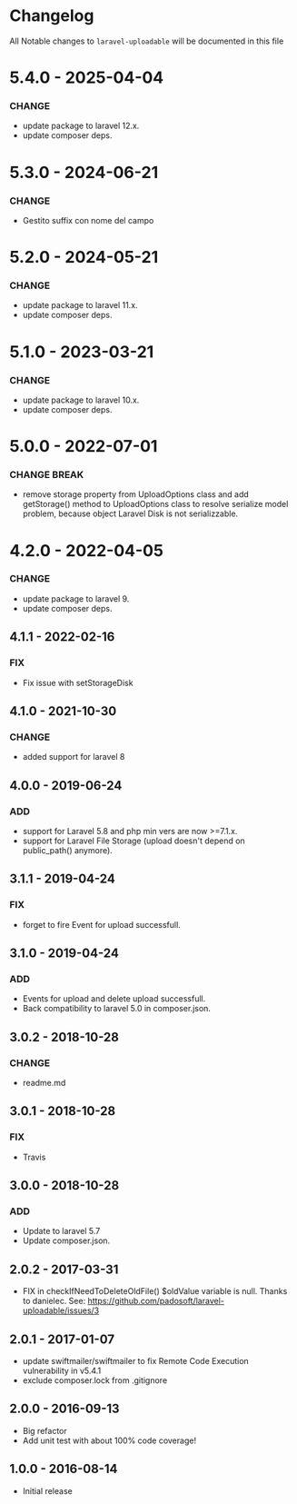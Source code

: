 # Changelog

All Notable changes to `laravel-uploadable` will be documented in this file
# 5.4.0 - 2025-04-04
### CHANGE
- update package to laravel 12.x.
- update composer deps.

# 5.3.0 - 2024-06-21
### CHANGE
- Gestito suffix con nome del campo

# 5.2.0 - 2024-05-21
### CHANGE
- update package to laravel 11.x.
- update composer deps.

# 5.1.0 - 2023-03-21
### CHANGE
- update package to laravel 10.x.
- update composer deps.

# 5.0.0 - 2022-07-01
### CHANGE BREAK
- remove storage property from UploadOptions class and add getStorage() method to UploadOptions class
to resolve serialize model problem, because object Laravel Disk is not serializzable.

# 4.2.0 - 2022-04-05
### CHANGE
- update package to laravel 9.
- update composer deps.

## 4.1.1 - 2022-02-16
### FIX
- Fix issue with setStorageDisk

## 4.1.0 - 2021-10-30
### CHANGE
- added support for laravel 8

## 4.0.0 - 2019-06-24
### ADD
- support for Laravel 5.8 and php min vers are now >=7.1.x.
- support for Laravel File Storage (upload doesn't depend on public_path() anymore).

## 3.1.1 - 2019-04-24
### FIX
- forget to fire Event for upload successfull.

## 3.1.0 - 2019-04-24
### ADD
- Events for upload and delete upload successfull.
- Back compatibility to laravel 5.0 in composer.json.


## 3.0.2 - 2018-10-28
### CHANGE
- readme.md

## 3.0.1 - 2018-10-28
### FIX
- Travis

## 3.0.0 - 2018-10-28
### ADD
- Update to laravel 5.7
- Update composer.json.

## 2.0.2 - 2017-03-31

- FIX in checkIfNeedToDeleteOldFile() $oldValue variable is null.
Thanks to danielec.
See: https://github.com/padosoft/laravel-uploadable/issues/3

## 2.0.1 - 2017-01-07

- update swiftmailer/swiftmailer to fix Remote Code Execution vulnerability in v5.4.1
- exclude composer.lock from .gitignore

## 2.0.0 - 2016-09-13

- Big refactor
- Add unit test with about 100% code coverage!

## 1.0.0 - 2016-08-14

- Initial release
